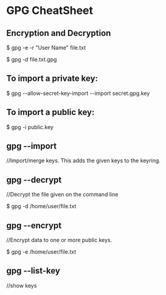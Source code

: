 # GPG CheatSheet

## Encryption and Decryption
$ gpg -e -r "User Name" file.txt

$ gpg -d file.txt.gpg

## To import a private key:
$ gpg --allow-secret-key-import --import secret.gpg.key

## To import a public key:
$ gpg -i public.key


## gpg --import
//Import/merge keys. This adds the given keys to the keyring.

## gpg --decrypt
//Decrypt the file given on the command line

$ gpg -d /home/user/file.txt


## gpg --encrypt
//Encrypt data to one or more public keys.

$ gpg -e /home/user/file.txt

## gpg --list-key
//show keys
